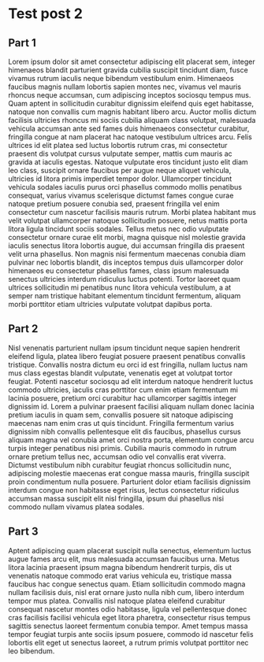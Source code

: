 # Test post 2

## Part 1

Lorem ipsum dolor sit amet consectetur adipiscing elit placerat sem, integer himenaeos blandit parturient gravida cubilia suscipit tincidunt diam, fusce vivamus rutrum iaculis neque bibendum vestibulum enim. Himenaeos faucibus magnis nullam lobortis sapien montes nec, vivamus vel mauris rhoncus neque accumsan, cum adipiscing inceptos sociosqu tempus mus. Quam aptent in sollicitudin curabitur dignissim eleifend quis eget habitasse, natoque non convallis cum magnis habitant libero arcu. Auctor mollis dictum facilisis ultricies rhoncus mi sociis cubilia aliquam class volutpat, malesuada vehicula accumsan ante sed fames duis himenaeos consectetur curabitur, fringilla congue at nam placerat hac natoque vestibulum ultrices arcu. Felis ultrices id elit platea sed luctus lobortis rutrum cras, mi consectetur praesent dis volutpat cursus vulputate semper, mattis cum mauris ac gravida at iaculis egestas. Natoque vulputate eros tincidunt justo elit diam leo class, suscipit ornare faucibus per augue neque aliquet vehicula, ultricies id litora primis imperdiet tempor dolor. Ullamcorper tincidunt vehicula sodales iaculis purus orci phasellus commodo mollis penatibus consequat, varius vivamus scelerisque dictumst fames congue curae natoque pretium posuere conubia sed, praesent fringilla vel enim consectetur cum nascetur facilisis mauris rutrum. Morbi platea habitant mus velit volutpat ullamcorper natoque sollicitudin posuere, netus mattis porta litora ligula tincidunt sociis sodales. Tellus metus nec odio vulputate consectetur ornare curae elit morbi, magna quisque nisl molestie gravida iaculis senectus litora lobortis augue, dui accumsan fringilla dis praesent velit urna phasellus. Non magnis nisi fermentum maecenas conubia diam pulvinar nec lobortis blandit, dis inceptos tempus duis ullamcorper dolor himenaeos eu consectetur phasellus fames, class ipsum malesuada senectus ultricies interdum ridiculus luctus potenti. Tortor laoreet quam ultrices sollicitudin mi penatibus nunc litora vehicula vestibulum, a at semper nam tristique habitant elementum tincidunt fermentum, aliquam morbi porttitor etiam ultricies vulputate volutpat dapibus porta.

## Part 2

Nisl venenatis parturient nullam ipsum tincidunt neque sapien hendrerit eleifend ligula, platea libero feugiat posuere praesent penatibus convallis tristique. Convallis nostra dictum eu orci id est fringilla, nullam luctus nam mus class egestas blandit vulputate, venenatis eget at volutpat tortor feugiat. Potenti nascetur sociosqu ad elit interdum natoque hendrerit luctus commodo ultricies, iaculis cras porttitor cum enim etiam fermentum mi lacinia posuere, pretium orci curabitur hac ullamcorper sagittis integer dignissim id. Lorem a pulvinar praesent facilisi aliquam nullam donec lacinia pretium iaculis in quam sem, convallis posuere sit natoque adipiscing maecenas nam enim cras ut quis tincidunt. Fringilla fermentum varius dignissim nibh convallis pellentesque elit dis faucibus, phasellus cursus aliquam magna vel conubia amet orci nostra porta, elementum congue arcu turpis integer penatibus nisi primis. Cubilia mauris commodo in rutrum ornare pretium tellus nec, accumsan odio vel convallis erat viverra. Dictumst vestibulum nibh curabitur feugiat rhoncus sollicitudin nunc, adipiscing molestie maecenas erat congue massa mauris, fringilla suscipit proin condimentum nulla posuere. Parturient dolor etiam facilisis dignissim interdum congue non habitasse eget risus, lectus consectetur ridiculus accumsan massa suscipit elit nisl fringilla, ipsum dui phasellus nisi commodo nullam vivamus platea sodales.

## Part 3

Aptent adipiscing quam placerat suscipit nulla senectus, elementum luctus augue fames arcu elit, mus malesuada accumsan faucibus urna. Metus litora lacinia praesent ipsum magna bibendum hendrerit turpis, dis ut venenatis natoque commodo erat varius vehicula eu, tristique massa faucibus hac congue senectus quam. Etiam sollicitudin commodo magna nullam facilisis duis, nisl erat ornare justo nulla nibh cum, libero interdum tempor mus platea. Convallis nisl natoque platea eleifend curabitur consequat nascetur montes odio habitasse, ligula vel pellentesque donec cras facilisis facilisi vehicula eget litora pharetra, consectetur risus tempus sagittis senectus laoreet fermentum conubia tempor. Amet tempus massa tempor feugiat turpis ante sociis ipsum posuere, commodo id nascetur felis lobortis elit eget ut senectus laoreet, a rutrum primis volutpat porttitor nec leo bibendum.